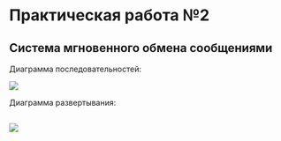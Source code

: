 # Практическая работа №2
## Система мгновенного обмена сообщениями
Диаграмма последовательностей:

![](https://github.com/anyam/TMP/blob/main/lab2/послед.png)

Диаграмма развертывания:

![](https://github.com/anyam/TMP/blob/main/lab2/разв.png)
---
